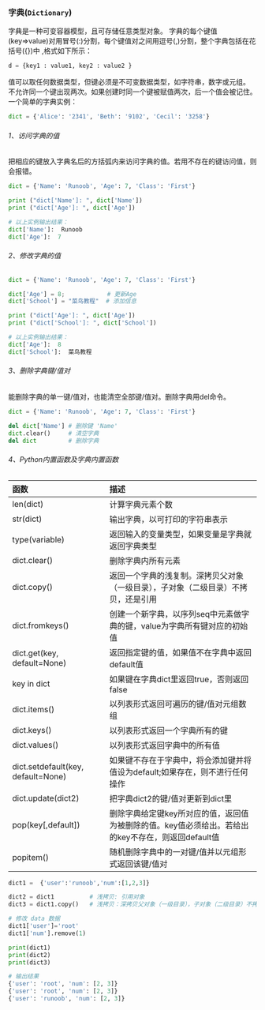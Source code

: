 ### 字典(```Dictionary```)

字典是一种可变容器模型，且可存储任意类型对象。
字典的每个键值(key=>value)对用冒号(:)分割，每个键值对之间用逗号(,)分割，整个字典包括在花括号({})中 ,格式如下所示：
```python
d = {key1 : value1, key2 : value2 }
```

值可以取任何数据类型，但键必须是不可变数据类型，如字符串，数字或元组。
不允许同一个键出现两次。如果创建时同一个键被赋值两次，后一个值会被记住。
一个简单的字典实例：
```python
dict = {'Alice': '2341', 'Beth': '9102', 'Cecil': '3258'}
```

###### 1、访问字典的值
把相应的键放入字典名后的方括弧内来访问字典的值。若用不存在的键访问值，则会报错。

```python
dict = {'Name': 'Runoob', 'Age': 7, 'Class': 'First'}

print ("dict['Name']: ", dict['Name'])
print ("dict['Age']: ", dict['Age'])

# 以上实例输出结果：
dict['Name']:  Runoob
dict['Age']:  7
```

###### 2、修改字典的值
```python
dict = {'Name': 'Runoob', 'Age': 7, 'Class': 'First'}

dict['Age'] = 8;            # 更新Age
dict['School'] = "菜鸟教程"  # 添加信息

print ("dict['Age']: ", dict['Age'])
print ("dict['School']: ", dict['School'])

# 以上实例输出结果：
dict['Age']:  8
dict['School']:  菜鸟教程
```

###### 3、删除字典键/值对
能删除字典的单一键/值对，也能清空全部键/值对。删除字典用del命令。

```python
dict = {'Name': 'Runoob', 'Age': 7, 'Class': 'First'}

del dict['Name'] # 删除键 'Name'
dict.clear()     # 清空字典
del dict         # 删除字典
```

###### 4、Python内置函数及字典内置函数

| 函数 | 描述 |
| :--- | :--- |
|len(dict) | 计算字典元素个数|
|str(dict) | 输出字典，以可打印的字符串表示|
|type(variable) | 返回输入的变量类型，如果变量是字典就返回字典类型|
|dict.clear() |删除字典内所有元素|
|dict.copy() |返回一个字典的浅复制。深拷贝父对象（一级目录），子对象（二级目录）不拷贝，还是引用|
|dict.fromkeys() |创建一个新字典，以序列seq中元素做字典的键，value为字典所有键对应的初始值|
|dict.get(key, default=None) |返回指定键的值，如果值不在字典中返回default值|
|key in dict |如果键在字典dict里返回true，否则返回false|
|dict.items() |以列表形式返回可遍历的键/值对元组数组|
|dict.keys() |以列表形式返回一个字典所有的键|
|dict.values() |以列表形式返回字典中的所有值|
|dict.setdefault(key, default=None) |如果键不存在于字典中，将会添加键并将值设为default;如果存在，则不进行任何操作|
|dict.update(dict2) |把字典dict2的键/值对更新到dict里|
|pop(key[,default]) |删除字典给定键key所对应的值，返回值为被删除的值。key值必须给出。若给出的key不存在，则返回default值|
|popitem() |随机删除字典中的一对键/值并以元组形式返回该键/值对|

```python
dict1 =  {'user':'runoob','num':[1,2,3]}

dict2 = dict1          # 浅拷贝: 引用对象
dict3 = dict1.copy()   # 浅拷贝：深拷贝父对象（一级目录），子对象（二级目录）不拷贝，还是引用

# 修改 data 数据
dict1['user']='root'
dict1['num'].remove(1)

print(dict1)
print(dict2)
print(dict3)

# 输出结果
{'user': 'root', 'num': [2, 3]}
{'user': 'root', 'num': [2, 3]}
{'user': 'runoob', 'num': [2, 3]}
```

